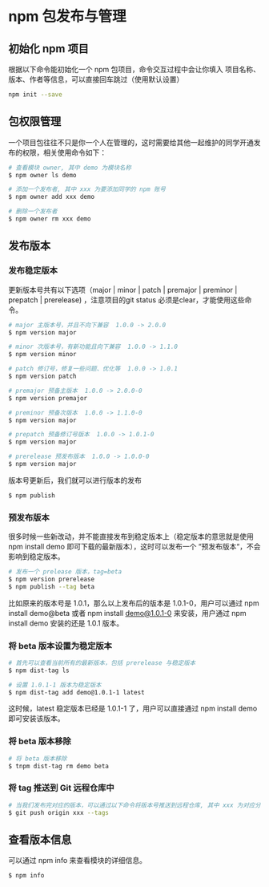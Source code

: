 # npm 包发布与管理

## 初始化 npm 项目

根据以下命令能初始化一个 npm 包项目，命令交互过程中会让你填入 项目名称、版本、作者等信息，可以直接回车跳过（使用默认设置）

```bash
npm init --save
```

## 包权限管理

一个项目包往往不只是你一个人在管理的，这时需要给其他一起维护的同学开通发布的权限，相关使用命令如下：

```bash
# 查看模块 owner, 其中 demo 为模块名称
$ npm owner ls demo

# 添加一个发布者, 其中 xxx 为要添加同学的 npm 账号
$ npm owner add xxx demo

# 删除一个发布者
$ npm owner rm xxx demo
```

## 发布版本

### 发布稳定版本

更新版本号共有以下选项（major | minor | patch | premajor | preminor | prepatch | prerelease) ，注意项目的git status 必须是clear，才能使用这些命令。

```bash
# major 主版本号，并且不向下兼容  1.0.0 -> 2.0.0
$ npm version major

# minor 次版本号，有新功能且向下兼容  1.0.0 -> 1.1.0
$ npm version minor

# patch 修订号，修复一些问题、优化等  1.0.0 -> 1.0.1
$ npm version patch

# premajor 预备主版本  1.0.0 -> 2.0.0-0
$ npm version premajor

# preminor 预备次版本  1.0.0 -> 1.1.0-0
$ npm version major

# prepatch 预备修订号版本  1.0.0 -> 1.0.1-0
$ npm version major

# prerelease 预发布版本  1.0.0 -> 1.0.0-0
$ npm version major
```

版本号更新后，我们就可以进行版本的发布

```bash
$ npm publish
```

### 预发布版本

很多时候一些新改动，并不能直接发布到稳定版本上（稳定版本的意思就是使用 npm install demo 即可下载的最新版本），这时可以发布一个 “预发布版本“，不会影响到稳定版本。

```bash
# 发布一个 prelease 版本，tag=beta
$ npm version prerelease
$ npm publish --tag beta
```

比如原来的版本号是 1.0.1，那么以上发布后的版本是 1.0.1-0，用户可以通过 npm install demo@beta 或者 npm install demo@1.0.1-0 来安装，用户通过 npm install demo 安装的还是 1.0.1 版本。

### 将 beta 版本设置为稳定版本

```bash
# 首先可以查看当前所有的最新版本，包括 prerelease 与稳定版本
$ npm dist-tag ls

# 设置 1.0.1-1 版本为稳定版本
$ npm dist-tag add demo@1.0.1-1 latest
```

这时候，latest 稳定版本已经是 1.0.1-1 了，用户可以直接通过 npm install demo 即可安装该版本。

### 将 beta 版本移除

```bash
# 将 beta 版本移除
$ tnpm dist-tag rm demo beta
```

### 将 tag 推送到 Git 远程仓库中

```bash
# 当我们发布完对应的版本，可以通过以下命令将版本号推送到远程仓库, 其中 xxx 为对应分支
$ git push origin xxx --tags
```

## 查看版本信息

可以通过 npm info 来查看模块的详细信息。

```bash
$ npm info
```
